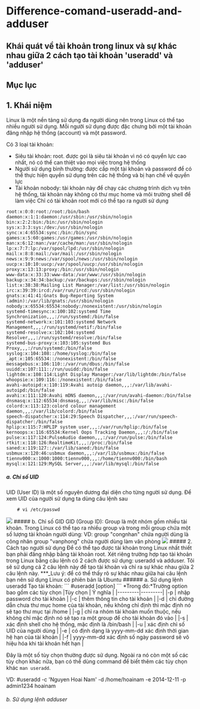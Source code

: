 # Difference-comand-useradd-and-adduser
## Khái quát về tài khoản trong linux và sự khác nhau giữa 2 cách tạo tài khoản 'useradd' và 'adduser'
## Mục lục
## 1. Khái niệm
Linux là một nền tảng sử dụng đa người dùng nên trong Linux có thể tạo nhiều người sử dụng. Mỗi ngưởi sử dụng được đặc chưng bởi một tài khoản đăng nhập hệ thống (account) và một password.

Có 3 loại tài khoản:

- Siêu tài khoản: root. được gọi là siêu tài khoản vì nó có quyển lực  cao nhất, nó có thể can thiệt vào mọi việc trong hệ thống
- Ngưởi sử dụng bình thường: được cấp một tài khoản và password để có thể thực hiện quyền sử dụng trên các hệ thống và bị hạn chế về quyền lực
- Tài khoản nobody: tài khoản này để chạy các chương trình dịch vụ trên hệ thống, tài khoản này không có thư mục home và môi trường shell để làm việc Chỉ có tài khoản root mới có thể tạo ra người sử dụng
 ```
root:x:0:0:root:/root:/bin/bash
daemon:x:1:1:daemon:/usr/sbin:/usr/sbin/nologin
bin:x:2:2:bin:/bin:/usr/sbin/nologin
sys:x:3:3:sys:/dev:/usr/sbin/nologin
sync:x:4:65534:sync:/bin:/bin/sync
games:x:5:60:games:/usr/games:/usr/sbin/nologin
man:x:6:12:man:/var/cache/man:/usr/sbin/nologin
lp:x:7:7:lp:/var/spool/lpd:/usr/sbin/nologin
mail:x:8:8:mail:/var/mail:/usr/sbin/nologin
news:x:9:9:news:/var/spool/news:/usr/sbin/nologin
uucp:x:10:10:uucp:/var/spool/uucp:/usr/sbin/nologin
proxy:x:13:13:proxy:/bin:/usr/sbin/nologin
www-data:x:33:33:www-data:/var/www:/usr/sbin/nologin
backup:x:34:34:backup:/var/backups:/usr/sbin/nologin
list:x:38:38:Mailing List Manager:/var/list:/usr/sbin/nologin
irc:x:39:39:ircd:/var/run/ircd:/usr/sbin/nologin
gnats:x:41:41:Gnats Bug-Reporting System (admin):/var/lib/gnats:/usr/sbin/nologin
nobody:x:65534:65534:nobody:/nonexistent:/usr/sbin/nologin
systemd-timesync:x:100:102:systemd Time Synchronization,,,:/run/systemd:/bin/false
systemd-network:x:101:103:systemd Network Management,,,:/run/systemd/netif:/bin/false
systemd-resolve:x:102:104:systemd Resolver,,,:/run/systemd/resolve:/bin/false
systemd-bus-proxy:x:103:105:systemd Bus Proxy,,,:/run/systemd:/bin/false
syslog:x:104:108::/home/syslog:/bin/false
_apt:x:105:65534::/nonexistent:/bin/false
messagebus:x:106:110::/var/run/dbus:/bin/false
uuidd:x:107:111::/run/uuidd:/bin/false
lightdm:x:108:114:Light Display Manager:/var/lib/lightdm:/bin/false
whoopsie:x:109:116::/nonexistent:/bin/false
avahi-autoipd:x:110:119:Avahi autoip daemon,,,:/var/lib/avahi-autoipd:/bin/false
avahi:x:111:120:Avahi mDNS daemon,,,:/var/run/avahi-daemon:/bin/false
dnsmasq:x:112:65534:dnsmasq,,,:/var/lib/misc:/bin/false
colord:x:113:123:colord colour management daemon,,,:/var/lib/colord:/bin/false
speech-dispatcher:x:114:29:Speech Dispatcher,,,:/var/run/speech-dispatcher:/bin/false
hplip:x:115:7:HPLIP system user,,,:/var/run/hplip:/bin/false
kernoops:x:116:65534:Kernel Oops Tracking Daemon,,,:/:/bin/false
pulse:x:117:124:PulseAudio daemon,,,:/var/run/pulse:/bin/false
rtkit:x:118:126:RealtimeKit,,,:/proc:/bin/false
saned:x:119:127::/var/lib/saned:/bin/false
usbmux:x:120:46:usbmux daemon,,,:/var/lib/usbmux:/bin/false
tiennv000:x:1000:1000:tiennv000,,,:/home/tiennv000:/bin/bash
mysql:x:121:129:MySQL Server,,,:/var/lib/mysql:/bin/false
 ```
##### a. Chỉ số UID
UID (User ID) là một số nguyên dương đại diện cho từng người sử dụng. Để xem UID của người sử dụng ta dùng câu lệnh sau
````
	# vi /etc/passwd
````
<img src="http://i.imgur.com/VLJljRL.png">
##### b. Chỉ số GID
GID (Group ID): Group là một nhóm gồm nhiều tài khoản. Trong Linux có thể tạo ra nhiều group và trong mỗi group chứa một số lượng tài khoản người dùng: VD: group "congnhan" chứa người dùng là công nhân group "vanphong" chứa người dùng làm văn phòng
<img src="http://i.imgur.com/VLJljRL.png">
##### 2. Cách tạo người sử dụng
Để có thể tạo được tài khoản trong Linux nhất thiết bạn phải đăng nhập bằng tài khoản root. Xét riêng trường hợp tạo tài khoản trong Linux bằng câu lệnh có 2 cách được sử dụng: useradd và adduser. Tôi sẽ sử dụng cả 2 câu lệnh này để tạo tài khoản và chỉ ra sự khác nhau giữa 2 câu lệnh này.
 ***_Lưu ý: để có thể thấy rõ sự khác nhau giữa hai câu lệnh bạn nên sử dụng Linux có phiên bản là Ubuntu
###### a. Sử dụng lệnh useradd
Tạo tài khoản:
 ```
	#useradd [option] <Tên tài khoản>
 ```
*Trong đó:*Trường option bao gồm các tùy chọn
|Tùy chọn | Ý nghĩa |
|---------|---------|
|-p | nhập password cho tài khoản |
|-c | thêm thông tin cho tài khoản |
|-d | chỉ đường dẫn chưa thư mục home của tài khoản, nếu không chỉ định thì mặc định nó sẽ tạo thư mục tại /home |
|-g | chỉ ra nhóm tài khoản muốn thuộc, nếu không chỉ mặc định nó sẽ tạo ra một group để cho tài khoản đó vào |
|-s | xác định shell cho hệ thống, mặc định là /bin/bash |
|-u | xác định chỉ số UID của người dùng |
|-e | có định dạng là yyyy-mm-dd xác định thời gian hệ hạn của tài khoản |
|-f | yyyy-mm-dd xác định số ngày password sẽ vô hiệu hóa khi tài khoản hết hạn |

Đây là một số tùy chọn thường được sử dụng. Ngoài ra nó còn một số các tùy chọn khác nữa, bạn có thể dùng command để biết thêm các tùy chọn khác ` man useradd `.

VD: #useradd -c 'Nguyen Hoai Nam' -d /home/hoainam -e 2014-12-11 -p admin1234 hoainam

###### b. Sử dụng lệnh adduser







